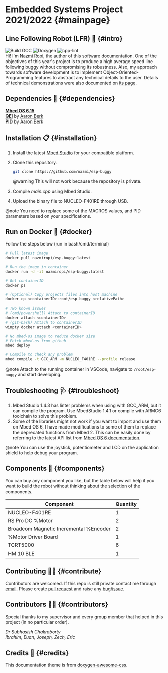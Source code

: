 # Embedded Systems Project 2021/2022 {#mainpage}

## Line Following Robot (LFR) 🚓 {#intro}

![Build GCC](https://img.shields.io/endpoint?url=https://gist.githubusercontent.com/nazmi/661bc6f35f626bca218501f160893b4b/raw/gcc_badge.json)
![Doxygen](https://img.shields.io/endpoint?url=https://gist.githubusercontent.com/nazmi/25d7b5dd85bdd54d9dc73366aa9f4c85/raw/doxygen_badge.json)
![cpp-lint](https://img.shields.io/endpoint?url=https://gist.githubusercontent.com/nazmi/88852f73e80cb06c05e5babaec5febe0/raw/lint_badge.json)  
Hi! I'm [Nazmi Ropi](https://uk.linkedin.com/in/nazmi-ropi), the author of this software documentation. One of the objectives of this year's project is to produce a high average speed line following buggy without compromising its robustness. Also, my approach towards software development is to implement Object-Oriented-Programming features to abstract any technical details to the user. Details of technical demonstrations were also documented on [its page](#journey).

## Dependencies 📌 {#dependencies}

[**Mbed OS 6.15**](https://os.mbed.com/mbed-os/releases/)  
[**QEI**](https://os.mbed.com/users/WiredHome/code/QEI/) by [Aaron Berk](https://os.mbed.com/users/aberk/)  
[**PID**](https://os.mbed.com) by [Aaron Berk](https://os.mbed.com)  

## Installation 📋 {#installation}

1. Install the latest [Mbed Studio](https://os.mbed.com/studio/) for your compatible platform.
2. Clone this repository.

   ```bash
   git clone https://github.com/nazmi/esp-buggy
   ```

   @warning This will not work because the repository is private.

3. Compile *main.cpp* using Mbed Studio.
4. Upload the binary file to NUCLEO-F401RE through USB.

@note You need to replace some of the MACROS values, and PID parameters based on your specifications.

## Run on Docker 🐋 {#docker}

Follow the steps below (run in bash/cmd/terminal)

   ```bash
   # Pull latest image
   docker pull nazmiropi/esp-buggy:latest

   # Run the image in container
   docker run -d -it nazmiropi/esp-buggy:latest

   # Get containerID
   docker ps

   # (Optional) Copy projects files into host machine
   docker cp <containerID>:root/esp-buggy <relativePath> 
   
   # Two known issues
   # (cmd/powershell) Attach to containerID
   docker attach <containerID>
   # (git-bash) Attach to containerID
   winpty docker attach <containerID>

   # No mbed-os image to reduce docker size
   # Fetch mbed-os from github
   mbed deploy

   # Compile to check any problem
   mbed compile -t GCC_ARM -m NUCLEO_F401RE --profile release
   ```

@note Attach to the running container in VSCode, navigate to ```/root/esp-buggy``` and start developing.

## Troubleshooting 🩺 {#troubleshoot}

1. Mbed Studio 1.4.3 has linter problems when using with GCC_ARM, but it can compile the program. Use MbedStudio 1.4.1 or compile with ARMC6 toolchain to solve this problem.
2. Some of the libraries might not work if you want to import and use them on Mbed OS 6, I have made modifications to some of them to replace the deprecated functions from Mbed 2. This can be easily done by referring to the latest API list from  [Mbed OS 6 documentation](https://os.mbed.com/docs/mbed-os/v6.15/introduction/index.html).

@note You can use the joystick, potentiometer and LCD on the application shield to help debug your program.

## Components 🛒 {#components}

You can buy any component you like, but the table below will help if you want to build the robot without thinking about the selection of the components.

|Component|Quantity
--|--
|NUCLEO-F401RE| 1|
|RS Pro DC %Motor|2|
|Broadcom Magnetic Incremental %Encoder| 2
|%Motor Driver Board|1|
|TCRT5000| 6|
|HM 10 BLE|1|

## Contributing 👨‍💻 {#contribute}

Contributors are welcomed. If this repo is still private contact me through [email](mailto:muhammad.binmohdropi@student.manchester.ac.uk).
Please create [pull request](https://github.com/nazmi/esp-buggy/pulls) and raise any [bug/issue](https://github.com/nazmi/esp-buggy/issues).  

## Contributors 👷‍♂️ {#contributors}

Special thanks to my supervisor and every group member that helped in this project (in no particular order).

*Dr Subhasish Chakraborty*  
*Ibrahim, Euan, Joseph, Zech, Eric*

## Credits 💚 {#credits}

This documentation theme is from [doxygen-awesome-css](https://github.com/jothepro/doxygen-awesome-css).
